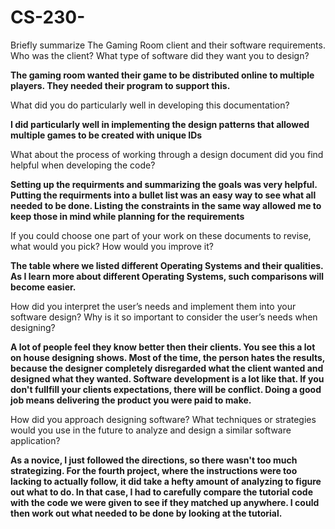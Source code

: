 # CS-230-

Briefly summarize The Gaming Room client and their software requirements. Who was the client? What type of software did they want you to design?

**The gaming room wanted their game to be distributed online to multiple players. They needed their program to support this.**

What did you do particularly well in developing this documentation?

**I did particularly well in implementing the design patterns that allowed multiple games to be created with unique IDs**

What about the process of working through a design document did you find helpful when developing the code?

**Setting up the requirments and summarizing the goals was very helpful. Putting the requirments into a bullet list was an easy way to see what all needed to be done. Listing the constraints in the same way allowed me to keep those in mind while planning for the requirements**

If you could choose one part of your work on these documents to revise, what would you pick? How would you improve it?

**The table where we listed different Operating Systems and their qualities. As I learn more about different Operating Systems, such comparisons will become easier.**

How did you interpret the user’s needs and implement them into your software design? Why is it so important to consider the user’s needs when designing?

**A lot of people feel they know better then their clients. You see this a lot on house designing shows. Most of the time, the person hates the results, because the designer completely disregarded what the client wanted and designed what they wanted. Software development is a lot like that. If you don't fullfill your clients expectations, there will be conflict. Doing a good job means delivering the product you were paid to make.**

How did you approach designing software? What techniques or strategies would you use in the future to analyze and design a similar software application?

**As a novice, I just followed the directions, so there wasn't too much strategizing. For the fourth project, where the instructions were too lacking to actually follow, it did take a hefty amount of analyzing to figure out what to do. In that case, I had to carefully compare the tutorial code with the code we were given to see if they matched up anywhere. I could then work out what needed to be done by looking at the tutorial.**
